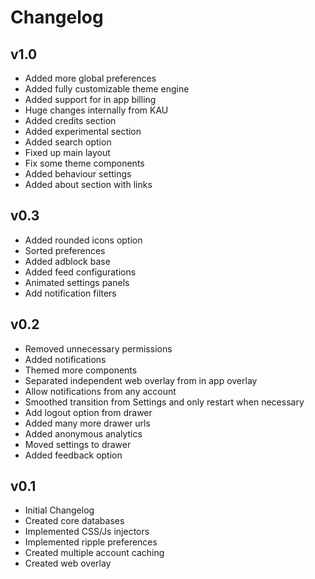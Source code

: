 # Changelog

## v1.0
* Added more global preferences
* Added fully customizable theme engine
* Added support for in app billing
* Huge changes internally from KAU
* Added credits section
* Added experimental section
* Added search option
* Fixed up main layout
* Fix some theme components
* Added behaviour settings
* Added about section with links

## v0.3
* Added rounded icons option
* Sorted preferences
* Added adblock base
* Added feed configurations
* Animated settings panels
* Add notification filters

## v0.2
* Removed unnecessary permissions
* Added notifications
* Themed more components
* Separated independent web overlay from in app overlay
* Allow notifications from any account
* Smoothed transition from Settings and only restart when necessary
* Add logout option from drawer
* Added many more drawer urls
* Added anonymous analytics
* Moved settings to drawer
* Added feedback option

## v0.1
* Initial Changelog
* Created core databases
* Implemented CSS/Js injectors
* Implemented ripple preferences
* Created multiple account caching
* Created web overlay
